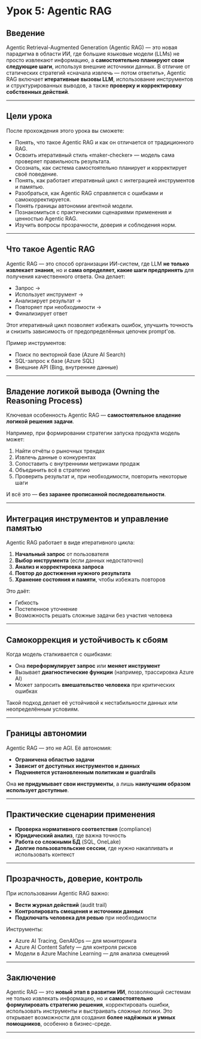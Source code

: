 # Урок 5: Agentic RAG

## Введение

Agentic Retrieval-Augmented Generation (Agentic RAG) — это новая парадигма в области ИИ, где большие языковые модели (LLMs) не просто извлекают информацию, а **самостоятельно планируют свои следующие шаги**, используя внешние источники данных. В отличие от статических стратегий «сначала извлечь — потом ответить», Agentic RAG включает **итеративные вызовы LLM**, использование инструментов и структурированных выводов, а также **проверку и корректировку собственных действий**.

---

## Цели урока

После прохождения этого урока вы сможете:

* Понять, что такое Agentic RAG и как он отличается от традиционного RAG.
* Освоить итеративный стиль «maker-checker» — модель сама проверяет правильность результата.
* Осознать, как система самостоятельно планирует и корректирует своё поведение.
* Понять, как работает итеративный цикл с интеграцией инструментов и памятью.
* Разобраться, как Agentic RAG справляется с ошибками и самокорректируется.
* Понять границы автономии агентной модели.
* Познакомиться с практическими сценариями применения и ценностью Agentic RAG.
* Изучить вопросы прозрачности, доверия и соблюдения норм.

---

## Что такое Agentic RAG

Agentic RAG — это способ организации ИИ-систем, где LLM **не только извлекает знания**, но и **сама определяет, какие шаги предпринять** для получения качественного ответа. Она делает:

* Запрос →
* Использует инструмент →
* Анализирует результат →
* Повторяет при необходимости →
* Финализирует ответ

Этот итеративный цикл позволяет избежать ошибок, улучшить точность и снизить зависимость от предопределённых цепочек prompt'ов.

Пример инструментов:

* Поиск по векторной базе (Azure AI Search)
* SQL-запрос к базе (Azure SQL)
* Внешние API (Bing, внутренние данные)

---

## Владение логикой вывода (Owning the Reasoning Process)

Ключевая особенность Agentic RAG — **самостоятельное владение логикой решения задачи**.

Например, при формировании стратегии запуска продукта модель может:

1. Найти отчёты о рыночных трендах
2. Извлечь данные о конкурентах
3. Сопоставить с внутренними метриками продаж
4. Объединить всё в стратегию
5. Проверить результат и, при необходимости, повторить некоторые шаги

И всё это — **без заранее прописанной последовательности**.

---

## Интеграция инструментов и управление памятью

Agentic RAG работает в виде итеративного цикла:

1. **Начальный запрос** от пользователя
2. **Выбор инструмента** (если данных недостаточно)
3. **Анализ и корректировка запроса**
4. **Повтор до достижения нужного результата**
5. **Хранение состояния и памяти**, чтобы избежать повторов

Это даёт:

* Гибкость
* Постепенное уточнение
* Возможность решать сложные задачи без участия человека

---

## Самокоррекция и устойчивость к сбоям

Когда модель сталкивается с ошибками:

* Она **переформулирует запрос** или **меняет инструмент**
* Вызывает **диагностические функции** (например, трассировка Azure AI)
* Может запросить **вмешательство человека** при критических ошибках

Такой подход делает её устойчивой к нестабильности данных или неопределённым условиям.

---

## Границы автономии

Agentic RAG — это не AGI. Её автономия:

* **Ограничена областью задачи**
* **Зависит от доступных инструментов и данных**
* **Подчиняется установленным политикам и guardrails**

Она **не придумывает свои инструменты**, а лишь **наилучшим образом использует доступные**.

---

## Практические сценарии применения

* **Проверка нормативного соответствия** (compliance)
* **Юридический анализ**, где важна точность
* **Работа со сложными БД** (SQL, OneLake)
* **Долгие пользовательские сессии**, где нужно накапливать и использовать контекст

---

## Прозрачность, доверие, контроль

При использовании Agentic RAG важно:

* **Вести журнал действий** (audit trail)
* **Контролировать смещения и источники данных**
* **Подключать человека для ревью** при необходимости

Инструменты:

* Azure AI Tracing, GenAIOps — для мониторинга
* Azure AI Content Safety — для контроля рисков
* Модели в Azure Machine Learning — для анализа смещений

---

## Заключение

Agentic RAG — это **новый этап в развитии ИИ**, позволяющий системам не только извлекать информацию, но и **самостоятельно формулировать стратегию решения**, корректировать ошибки, использовать инструменты и выстраивать сложные логики. Это открывает возможности для создания **более надёжных и умных помощников**, особенно в бизнес-среде.

---
